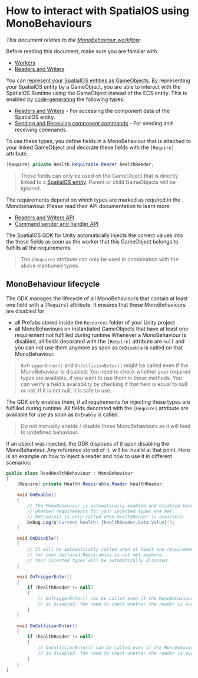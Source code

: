 [//]: # (Doc of docs reference 5.2)
[//]: # (TODO - tech writer review)
# How to interact with SpatialOS using MonoBehaviours
_This document relates to the [MonoBehaviour workflow]({{urlRoot}}/content/intro-workflows-spatialos-entities)._

Before reading this document, make sure you are familiar with

  * [Workers]({{urlRoot}}/content/workers/workers-in-the-gdk)
  * [Readers and Writers]({{urlRoot}}/content/gameobject/readers-writers)

You can [represent your SpatialOS entities as GameObjects]({{urlRoot}}/content/gameobject/linking-spatialos-entities).
By representing your SpatialOS entity by a GameObject, you are able to interact with the SpatialOS Runtime using the GameObject instead of the ECS entity.
This is enabled by [code-generating]({{urlRoot}}/content/code-generator) the following types:

 * [Readers and Writers]({{urlRoot}}/content/gameobject/readers-writers) - For accessing the component data of the SpatialOS entity.
 * [Sending and Receiving component commands]({{urlRoot}}/content/gameobject/sending-receiving-commands) - For sending and receiving commands.

To use these types, you define fields in a MonoBehaviour that is attached to
your linked GameObject and decorate these fields with the `[Require]` attribute.

```csharp
[Require] private Health.Requirable.Reader healthReader;
```

> These fields can only be used on the GameObject that is directly linked to a [SpatialOS entity]({{urlRoot}}/content/glossary#spatialos-entity).
Parent or child GameObjects will be ignored.

The requirements depend on which types are marked as required in the Monobehaviour. Please read their API documentation to learn more:

  * [Readers and Writers API]({{urlRoot}}/content/gameobject/readers-writers)
  * [Command sender and handler API]({{urlRoot}}/content/gameobject/sending-receiving-commands)

The SpatialOS GDK for Unity automatically injects the correct values into the these fields
as soon as the worker that this GameObject belongs to fulfills all the requirements.


> The `[Require]` attribute can only be used in combination with the above mentioned types.

## MonoBehaviour lifecycle
The GDK manages the lifecycle of all MonoBehaviours that contain at least
one field with a `[Require]` attribute. It ensures that these MonoBehaviours are disabled for

  * all Prefabs stored inside the `Resources` folder of your Unity project
  * all MonoBehaviours on instantiated GameObjects that have at least one requirement not fulfilled during runtime
Whenever a MonoBehaviour is disabled, all fields decorated with the `[Require]` attribute are `null` and you can not use them anymore as soon as `OnDisable` is called on that MonoBehaviour.

>  `OnTriggerEnter()` and `OnCollisionEnter()` might be called even if the MonoBehaviour is disabled. You need to check whether your required types are available, if you want to use them in these methods. You can verify a field’s availability by checking if that field is equal to null or not. If it is not null, it is safe to use.

The GDK only enables them, if all requirements for injecting these types are fulfilled during runtime. All fields decorated with the `[Require]` attribute are available for use as soon as `OnEnable` is called.  

> Do not manually enable / disable these MonoBehaviours as it will lead to undefined behaviour.

If an object was injected, the GDK disposes of it upon disabling the MonoBehaviour. Any reference stored of it, will be invalid at that point.
Here is an example on how to inject a reader and how to use it in different scenarios:

```csharp
public class ReadHealthBehaviour : MonoBehaviour
{
	[Require] private Health.Requirable.Reader healthReader;

	void OnEnable()
	{
    	// The MonoBehaviour is automatically enabled and disabled based on
    	// whether requirements for your injected types are met.
    	// OnEnable() is only called when healthReader is available.
    	Debug.Log($"Current health: {healthReader.Data.Value}");
	}

	void OnDisable()
	{
    	// It will be automatically called when at least one requirements
    	// for your declared Requirables is not met anymore.
    	// Your injected types will be automatically disposed.
	}

	void OnTriggerEnter()
	{
    	if (healthReader != null)
    	{
        	// OnTriggerEnter() can be called even if the MonoBehaviour
        	// is disabled. You need to check whether the reader is available.
    	}
	}

	void OnCollisionEnter()
	{
    	if (healthReader != null)
    	{
        	// OnCollisionEnter() can be called even if the MonoBehaviour
        	// is disabled. You need to check whether the reader is available.
    	}
	}
}
```

